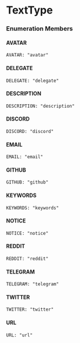 # TextType

### Enumeration Members

#### AVATAR

```
AVATAR: "avatar"
```

#### DELEGATE

```
DELEGATE: "delegate"
```

#### DESCRIPTION

```
DESCRIPTION: "description"
```

#### DISCORD

```
DISCORD: "discord"
```

#### EMAIL

```
EMAIL: "email"
```

#### GITHUB

```
GITHUB: "github"
```

#### KEYWORDS

```
KEYWORDS: "keywords"
```

#### NOTICE

```
NOTICE: "notice"
```

#### REDDIT

```
REDDIT: "reddit"
```

#### TELEGRAM

```
TELEGRAM: "telegram"
```

#### TWITTER

```
TWITTER: "twitter"
```

#### URL

```
URL: "url"
```

